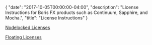 {
   "date": "2017-10-05T00:00:00-04:00",
   "description": "License Instructions for Boris FX products such as Continuum, Sapphire, and Mocha.",
   "title": "License Instructions"
}

[Nodelocked Licenses](https://support.borisfx.com/hc/en-us/articles/11195563372813-License-Instructions-Nodelocked-Licenses)

[Floating Licenses](https://support.borisfx.com/hc/en-us/articles/11198263161997-License-Instructions-Floating-Licenses)
